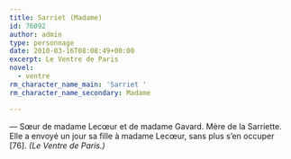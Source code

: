 ```yaml
---
title: Sarriet (Madame)
id: 76092
author: admin
type: personnage
date: 2010-03-16T08:08:49+00:00
excerpt: Le Ventre de Paris
novel:
  - ventre
rm_character_name_main: 'Sarriet '
rm_character_name_secondary: Madame

---
```

— Sœur de madame Lecœur et de madame Gavard. Mère de la Sarriette. Elle a envoyé un jour sa fille à madame Lecœur, sans plus s&rsquo;en occuper [76]. _(Le Ventre de Paris.)_